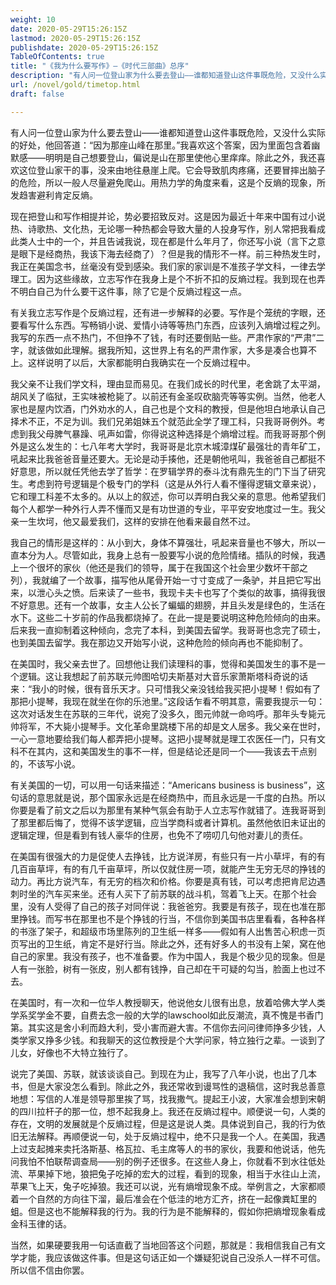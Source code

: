```yaml
---
weight: 10
date: 2020-05-29T15:26:15Z
lastmod: 2020-05-29T15:26:15Z
publishdate: 2020-05-29T15:26:15Z
TableOfContents: true
title: "《我为什么要写作》—《时代三部曲》总序"
description: "有人问一位登山家为什么要去登山——谁都知道登山这件事既危险，又没什么实际的好处，他回答道：“因为那座山峰在那里。”我喜欢这个答案，因为里面包含着幽默感——明明是自己想要登山，偏说是山在那里使他心里痒痒。"
url: /novel/gold/timetop.html
draft: false

---
```


有人问一位登山家为什么要去登山——谁都知道登山这件事既危险，又没什么实际的好处，他回答道：“因为那座山峰在那里。”我喜欢这个答案，因为里面包含着幽默感——明明是自己想要登山，偏说是山在那里使他心里痒痒。除此之外，我还喜欢这位登山家干的事，没来由地往悬崖上爬。它会导致肌肉疼痛，还要冒摔出脑子的危险，所以一般人尽量避免爬山。用热力学的角度来看，这是个反熵的现象，所发趋害避利肯定反熵。

现在把登山和写作相提并论，势必要招致反对。这是因为最近十年来中国有过小说热、诗歌热、文化热，无论哪一种热都会导致大量的人投身写作，别人常把我看成此类人士中的一个，并且告诫我说，现在都是什么年月了，你还写小说（言下之意是眼下是经商热，我该下海去经商了）？但是我的情形不一样。前三种热发生时，我正在美国念书，丝毫没有受到感染。我们家的家训是不准孩子学文科，一律去学理工。因为这些缘故，立志写作在我身上是个不折不扣的反熵过程。我到现在也弄不明白自己为什么要干这件事，除了它是个反熵过程这一点。

有关我立志写作是个反熵过程，还有进一步解释的必要。写作是个笼统的字眼，还要看写什么东西。写畅销小说、爱情小诗等等热门东西，应该列入熵增过程之列。我写的东西一点不热门，不但挣不了钱，有时还要倒贴一些。严肃作家的“严肃”二字，就该做如此理解。据我所知，这世界上有名的严肃作家，大多是凑合也算不上。这样说明了以后，大家都能明白我确实在一个反熵过程中。

我父亲不让我们学文科，理由显而易见。在我们成长的时代里，老舍跳了太平湖，胡风关了临狱，王实味被枪毙了。以前还有金圣叹砍脑壳等等实例。当然，他老人家也是屋内饮酒，门外劝水的人，自己也是个文科的教授，但是他坦白地承认自己择术不正，不足为训。我们兄弟姐妹五个就范此全学了理工科，只我哥哥例外。考虑到我父母脾气暴躁、吼声如雷，你得说这种选择是个熵增过程。而我哥哥那个例外是这么发生的：七八年考大学时，我哥哥是北京木城漳煤矿最强壮的青年矿工，吼起来比我爸爸音量还要大。无论是动手揍他，还是朝他吼叫，我爸爸自己都挺不好意思，所以就任凭他去学了哲学：在罗辑学界的泰斗沈有鼎先生的门下当了研究生。考虑到符号逻辑是个极专门的学科（这是从外行人看不懂得逻辑文章来说），它和理工科差不太多的。从以上的叙述，你可以弄明白我父亲的意思。他希望我们每个人都学一种外行人弄不懂而又是有功世道的专业，平平安安地度过一生。我父亲一生坎坷，他又最爱我们，这样的安排在他看来最自然不过。

我自己的情形是这样的：从小到大，身体不算强壮，吼起来音量也不够大，所以一直本分为人。尽管如此，我身上总有一股要写小说的危险情绪。插队的时候，我遇上一个很坏的家伙（他还是我们的领导，属于在我国这个社会里少数坏干部之列），我就编了一个故事，描写他从尾骨开始一寸寸变成了一条驴，并且把它写出来，以泄心头之愤。后来读了一些书，我现卡夫卡也写了个类似的故事，搞得我很不好意思。还有一个故事，女主人公长了蝙蝠的翅膀，并且头发是绿色的，生活在水下。这些二十岁前的作品我都烧掉了。在此一提是要说明这种危险倾向的由来。后来我一直抑制着这种倾向，念完了本科，到美国去留学。我哥哥也念完了硕士，也到美国去留学。我在那边又开始写小说，这种危险的倾向再也不能抑制了。

在美国时，我父亲去世了。回想他让我们读理科的事，觉得和美国发生的事不是一个逻辑。这让我想起了前苏联元帅图哈切夫斯基对大音乐家萧斯塔科奇说的话来：“我小的时候，很有音乐天才。只可惜我父亲没钱给我买把小提琴！假如有了那把小提琴，我现在就坐在你的乐池里。”这段话乍看不明其意，需要我提示一句：这次对话发生在苏联的三年代，说宛了没多久，图元帅就一命呜呼。那年头专毙元帅将军，不大毙小提琴手。文化革命里跳楼下吊的却是文人居多。我父亲在世时，一心一意地要给我们每人都弄把小提琴。这把小提琴就是理工农医任一门，只有文科不在其内，这和美国发生的事不一样，但是结论还是同一个——我该去干点别的，不该写小说。

有关美国的一切，可以用一句话来描述：“Americans business is business”，这句话的意思就是说，那个国家永远是在经商热中，而且永远是一千度的白热。所以你要是看了前文之后以为那里有某种气氛会有助于人立志写作就错了。连我哥哥到了那里都后悔了，觉得不该学逻辑，应当学商科或者计算机。虽然他依旧未证出的逻辑定理，但是看到有钱人豪华的住房，也免不了唠叨几句他对妻儿的责任。

在美国有很强大的力是促使人去挣钱，比方说洋房，有些只有一片小草坪，有的有几百亩草坪，有的有几千亩草坪，所以仅就住房一项，就能产生无穷无尽的挣钱的动力。再比方说汽车，有无穷的档次和价格。你要是真有钱，可以考虑把肯尼边遇刺时坐的汽车买来坐。还有人买下了前苏联的战斗机，驾着飞上天。在那个社会里，没有人受得了自己的孩子对同伴说：我爸爸穷。我要是有孩子，现在也准在那里挣钱。而写书在那里也不是个挣钱的行当，不信你到美国书店里看看，各种各样的书涨了架子，和超级市场里陈列的卫生纸一样多——假如有人出售苦心积虑一页页写出的卫生纸，肯定不是好行当。除此之外，还有好多人的书没有上架，窝在他自己的家里。我没有孩子，也不准备要。作为中国人，我是个极少见的现象。但是人有一张脸，树有一张皮，别人都有钱挣，自己却在干可疑的勾当，脸面上也过不去。

在美国时，有一次和一位华人教授聊天，他说他女儿很有出息，放着哈佛大学人类学系奖学金不要，自费去念一般的大学的lawschool如此反潮流，真不愧是书香门第。其实这是舍小利而趋大利，受小害而避大害。不信你去问问律师挣多少钱，人类学家又挣多少钱。和我聊天的这位教授是个大学问家，特立独行之辈。一谈到了儿女，好像也不大特立独行了。

说完了美国、苏联，就该谈谈自己。到现在为止，我写了八年小说，也出了几本书，但是大家没怎么看到。除此之外，我还常收到谩骂性的退稿信，这时我总善意地想：写信的人准是领导那里挨了骂，找我撒气。提起王小波，大家准会想到宋朝的四川拉杆子的那一位，想不起我身上。我还在反熵过程中。顺便说一句，人类的存在，文明的发展就是个反熵过程，但是这是说人类。具体说到自己，我的行为依旧无法解释。再顺便说一句，处于反熵过程中，绝不只是我一个人。在美国，我遇上过支起摊来卖托洛斯基、格瓦拉、毛主席等人的书的家伙，我要和他说话，他先问我怕不怕联帮调查局——别的例子还很多。在这些人身上，你就看不到水往低处流、苹果掉下地，狼把兔子吃掉的宏大的过程，看到的现象，相当于水往山上流，苹果飞上天，兔子吃掉狼。我还可以说，光有熵增现象不成。举例言之，大家都顺着一个自然的方向往下溜，最后准会在个低洼的地方汇齐，挤在一起像粪缸里的蛆。但是这也不能解释我的行为。我的行为是不能解释的，假如你把熵增现象看成金科玉律的话。

当然，如果硬要我用一句话直截了当地回答这个问题，那就是：我相信我自己有文学才能，我应该做这件事。但是这句话正如一个嫌疑犯说自己没杀人一样不可信。所以信不信由你罢。